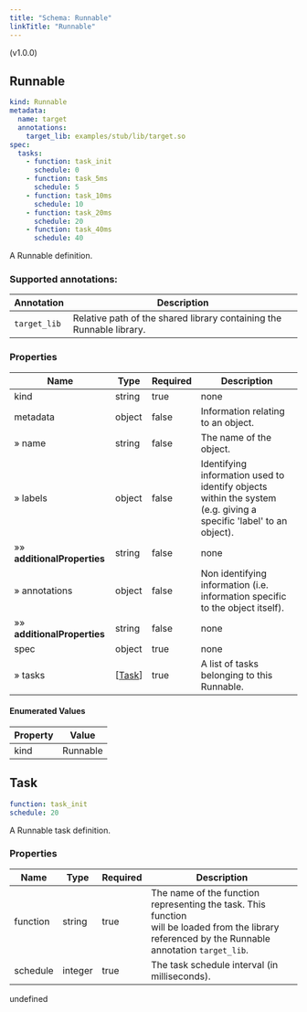 ```yaml
---
title: "Schema: Runnable"
linkTitle: "Runnable"
---
```


(v1.0.0)

<h2 id="tocS_Runnable">Runnable</h2>

<a id="schemarunnable"></a>
<a id="schema_Runnable"></a>
<a id="tocSrunnable"></a>
<a id="tocsrunnable"></a>

```yaml
kind: Runnable
metadata:
  name: target
  annotations:
    target_lib: examples/stub/lib/target.so
spec:
  tasks:
    - function: task_init
      schedule: 0
    - function: task_5ms
      schedule: 5
    - function: task_10ms
      schedule: 10
    - function: task_20ms
      schedule: 20
    - function: task_40ms
      schedule: 40

```

A Runnable definition.

### Supported annotations:
|Annotation|Description|
|---|---|
|`target_lib`|Relative path of the shared library containing the Runnable library.

### Properties

|Name|Type|Required|Description|
|---|---|---|---|
|kind|string|true|none|
|metadata|object|false|Information relating to an object.|
|» name|string|false|The name of the object.|
|» labels|object|false|Identifying information used to identify objects within the system (e.g. giving a specific 'label' to an object).|
|»» **additionalProperties**|string|false|none|
|» annotations|object|false|Non identifying information (i.e. information specific to the object itself).|
|»» **additionalProperties**|string|false|none|
|spec|object|true|none|
|» tasks|[[Task](#schematask)]|true|A list of tasks belonging to this Runnable.|

#### Enumerated Values

|Property|Value|
|---|---|
|kind|Runnable|

<h2 id="tocS_Task">Task</h2>

<a id="schematask"></a>
<a id="schema_Task"></a>
<a id="tocStask"></a>
<a id="tocstask"></a>

```yaml
function: task_init
schedule: 20

```

A Runnable task definition.

### Properties

|Name|Type|Required|Description|
|---|---|---|---|
|function|string|true|The name of the function representing the task. This function<br>will be loaded from the library referenced by the Runnable<br>annotation `target_lib`.|
|schedule|integer|true|The task schedule interval (in milliseconds).|

undefined

